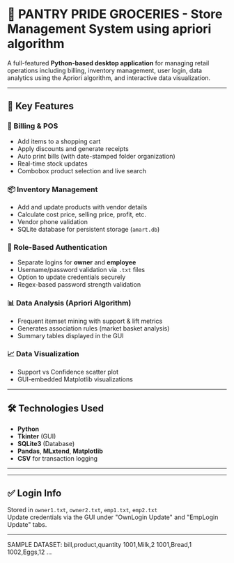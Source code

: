 # 🛒 PANTRY PRIDE GROCERIES - Store Management System using apriori algorithm

A full-featured **Python-based desktop application** for managing retail operations including billing, inventory management, user login, data analytics using the Apriori algorithm, and interactive data visualization.

---

## 📌 Key Features

### 🧾 Billing & POS
- Add items to a shopping cart
- Apply discounts and generate receipts
- Auto print bills (with date-stamped folder organization)
- Real-time stock updates
- Combobox product selection and live search

### 📦 Inventory Management
- Add and update products with vendor details
- Calculate cost price, selling price, profit, etc.
- Vendor phone validation
- SQLite database for persistent storage (`amart.db`)

### 🔐 Role-Based Authentication
- Separate logins for **owner** and **employee**
- Username/password validation via `.txt` files
- Option to update credentials securely
- Regex-based password strength validation

### 📊 Data Analysis (Apriori Algorithm)
- Frequent itemset mining with support & lift metrics
- Generates association rules (market basket analysis)
- Summary tables displayed in the GUI

### 📈 Data Visualization
- Support vs Confidence scatter plot
- GUI-embedded Matplotlib visualizations

---

## 🛠️ Technologies Used

- **Python**
- **Tkinter** (GUI)
- **SQLite3** (Database)
- **Pandas**, **MLxtend**, **Matplotlib**
- **CSV** for transaction logging

---


---

## ✅ Login Info

Stored in `owner1.txt`, `owner2.txt`, `emp1.txt`, `emp2.txt`  
Update credentials via the GUI under "OwnLogin Update" and "EmpLogin Update" tabs.

---

SAMPLE DATASET:
bill,product,quantity
1001,Milk,2
1001,Bread,1
1002,Eggs,12
...

